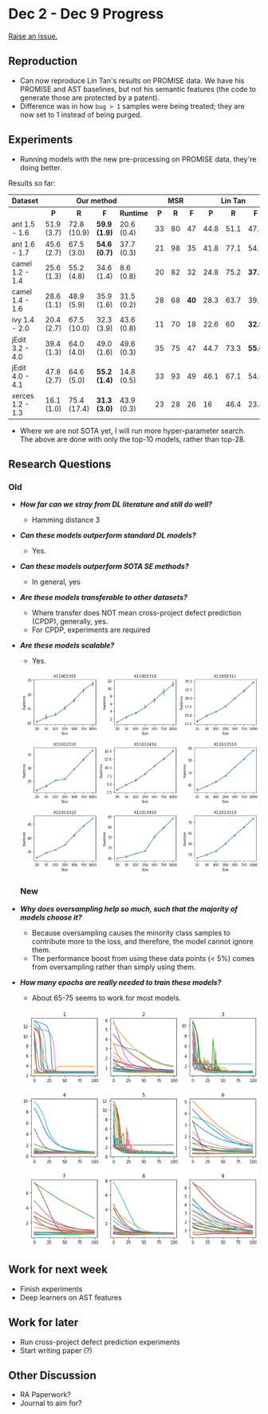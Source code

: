 # Dec 2 - Dec 9 Progress

[Raise an issue.](https://github.com/raise-yedida/defect-prediction-dnn/issues)

## Reproduction

* Can now reproduce Lin Tan's results on PROMISE data. We have his PROMISE and AST baselines, but not his semantic features (the code to generate those are protected by a patent).
* Difference was in how `bug > 1` samples were being treated; they are now set to 1 instead of being purged.

## Experiments

* Running models with the new pre-processing on PROMISE data, they're doing better.

Results so far:

<table>
  <tr>
    <th>Dataset</th>
    <th colspan="4">Our method</th>
    <th colspan="3">MSR</th>
    <th colspan="3">Lin Tan</th>
  </tr>
  <tr>
    <th></th>
  	<th>P</th>
    <th>R</th>
    <th>F</th>
    <th>Runtime</th>
    <th>P</th>
    <th>R</th>
    <th>F</th>
    <th>P</th>
    <th>R</th>
    <th>F</th>
  </tr>
  <tr>
    <td>ant 1.5 - 1.6</td>
  	<td>51.9 (3.7)</td>
    <td>72.8 (10.9)</td>
    <td><b>59.9 (1.9)</b></td>
    <td>20.6 (0.4)</td>
    <td>33</td>
    <td>80</td>
    <td>47</td>
    <td>44.8</td>
    <td>51.1</td>
    <td>47.7</td>
  </tr>
  <tr>
    <td>ant 1.6 - 1.7</td>
  	<td>45.6 (2.7)</td>
    <td>67.5 (3.0)</td>
    <td><b>54.6 (0.7)</b></td>
    <td>37.7 (0.3)</td>
    <td>21</td>
    <td>98</td>
    <td>35</td>
    <td>41.8</td>
    <td>77.1</td>
    <td>54.2</td>
  </tr>
  <tr>
  	<td>camel 1.2 - 1.4</td>
		<td>25.6 (1.3)</td>    
    <td>55.2 (4.8)</td>
    <td>34.6 (1.4)</td>
    <td>8.6 (0.8)</td>
    <td>20</td>
    <td>82</td>
    <td>32</td>
    <td>24.8</td>
    <td>75.2</td>
    <td><b>37.3</b></td>
  </tr>
  <tr>
  	<td>camel 1.4 - 1.6</td>
    <td>28.6 (1.1)</td>
    <td>48.9 (5.9)</td>
    <td>35.9 (1.6)</td>
    <td>31.5 (0.2)</td>
    <td>28</td>
    <td>68</td>
    <td><b>40</b></td>
    <td>28.3</td>
    <td>63.7</td>
    <td>39.1</td>
  </tr>
  <tr>
  	<td>ivy 1.4 - 2.0</td>
    <td>20.4 (2.7)</td>
    <td>67.5 (10.0)</td>
    <td>32.3 (3.9)</td>
    <td>43.6 (0.8)</td>
    <td>11</td>
    <td>70</td>
    <td>18</td>
    <td>22.6</td>
    <td>60</td>
    <td><b>32.9</b></td>
  </tr>
  <tr>
  	<td>jEdit 3.2 - 4.0</td>
    <td>39.4 (1.3)</td>
    <td>64.0 (4.0)</td>
    <td>49.0 (1.6)</td>
    <td>49.6 (0.3)</td>
    <td>35</td>
    <td>75</td>
    <td>47</td>
    <td>44.7</td>
    <td>73.3</td>
    <td><b>55.6</b></td>
  </tr>
  <tr>
  	<td>jEdit 4.0 - 4.1</td>
    <td>47.8 (2.7)</td>
    <td>64.6 (5.0)</td>
    <td><b>55.2 (1.4)</b></td>
    <td>14.8 (0.5)</td>
    <td>33</td>
    <td>93</td>
    <td>49</td>
    <td>46.1</td>
    <td>67.1</td>
    <td>54.6</td>
  </tr>
  <tr>
  	<td>xerces 1.2 - 1.3</td>
    <td>16.1 (1.0)</td>
    <td>75.4 (17.4)</td>
    <td><b>31.3 (3.0)</b></td>
    <td>43.9 (0.3)</td>
    <td>23</td>
    <td>28</td>
    <td>26</td>
    <td>16</td>
    <td>46.4</td>
    <td>23.8</td>
  </tr>
</table>

* Where we are not SOTA yet, I will run more hyper-parameter search. The above are done with only the top-10 models, rather than top-28.

## Research Questions

### Old

* ***How far can we stray from DL literature and still do well?***

    * Hamming distance 3

* ***Can these models outperform standard DL models?***

    * Yes.

* ***Can these models outperform SOTA SE methods?***

    * In general, yes

* ***Are these models transferable to other datasets?***

    * Where transfer does NOT mean cross-project defect prediction (CPDP), generally, yes.
    * For CPDP, experiments are required

* ***Are these models scalable?***

    * Yes.

    ![scalability plots](./scalability.png)

    ### New

* ***Why does oversampling help so much, such that the majority of models choose it?***

    * Because oversampling causes the minority class samples to contribute more to the loss, and therefore, the model cannot ignore them.
    * The performance boost from using these data points (< 5%) comes from oversampling rather than simply using them.

* ***How many epochs are really needed to train these models?***

    * About 65-75 seems to work for most models.

    ![epochs](./epochs.png)

## Work for next week

* Finish experiments
* Deep learners on AST features

## Work for later

* Run cross-project defect prediction experiments
* Start writing paper (?)

## Other Discussion

* RA Paperwork?
* Journal to aim for?




